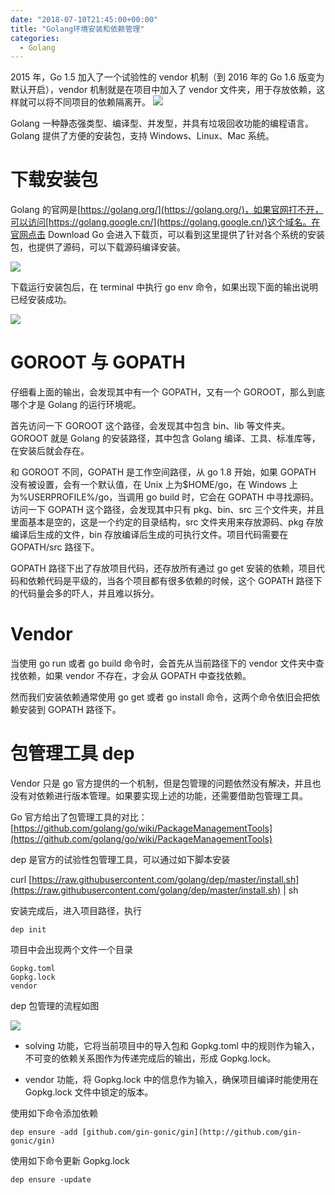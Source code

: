 ```yaml
---
date: "2018-07-10T21:45:00+00:00"
title: "Golang环境安装和依赖管理"
categories:
  - Golang
---
```


2015 年，Go 1.5 加入了一个试验性的 vendor 机制（到 2016 年的 Go 1.6 版变为默认开启），vendor 机制就是在项目中加入了 vendor 文件夹，用于存放依赖，这样就可以将不同项目的依赖隔离开。
![](/images/20180710_02.png)

Golang 一种静态强类型、编译型、并发型，并具有垃圾回收功能的编程语言。Golang 提供了方便的安装包，支持 Windows、Linux、Mac 系统。

# 下载安装包

Golang 的官网是[https://golang.org/](https://golang.org/)，如果官网打不开，可以访问[https://golang.google.cn/](https://golang.google.cn/)这个域名。在官网点击 Download Go 会进入下载页，可以看到这里提供了针对各个系统的安装包，也提供了源码，可以下载源码编译安装。

![](/images/20180710_03.png)

下载运行安装包后，在 terminal 中执行 go env 命令，如果出现下面的输出说明已经安装成功。

![](/images/20180710_04.png)

# GOROOT 与 GOPATH

仔细看上面的输出，会发现其中有一个 GOPATH，又有一个 GOROOT，那么到底哪个才是 Golang 的运行环境呢。

首先访问一下 GOROOT 这个路径，会发现其中包含 bin、lib 等文件夹。GOROOT 就是 Golang 的安装路径，其中包含 Golang 编译、工具、标准库等，在安装后就会存在。

和 GOROOT 不同，GOPATH 是工作空间路径，从 go 1.8 开始，如果 GOPATH 没有被设置，会有一个默认值，在 Unix 上为$HOME/go，在 Windows 上为%USERPROFILE%/go，当调用 go build 时，它会在 GOPATH 中寻找源码。访问一下 GOPATH 这个路径，会发现其中只有 pkg、bin、src 三个文件夹，并且里面基本是空的，这是一个约定的目录结构，src 文件夹用来存放源码、pkg 存放编译后生成的文件，bin 存放编译后生成的可执行文件。项目代码需要在 GOPATH/src 路径下。

GOPATH 路径下出了存放项目代码，还存放所有通过 go get 安装的依赖，项目代码和依赖代码是平级的，当各个项目都有很多依赖的时候，这个 GOPATH 路径下的代码量会多的吓人，并且难以拆分。

# Vendor

当使用 go run 或者 go build 命令时，会首先从当前路径下的 vendor 文件夹中查找依赖，如果 vendor 不存在，才会从 GOPATH 中查找依赖。

然而我们安装依赖通常使用 go get 或者 go install 命令，这两个命令依旧会把依赖安装到 GOPATH 路径下。

# 包管理工具 dep

Vendor 只是 go 官方提供的一个机制，但是包管理的问题依然没有解决，并且也没有对依赖进行版本管理。如果要实现上述的功能，还需要借助包管理工具。

Go 官方给出了包管理工具的对比：[https://github.com/golang/go/wiki/PackageManagementTools](https://github.com/golang/go/wiki/PackageManagementTools)

dep 是官方的试验性包管理工具，可以通过如下脚本安装

curl [https://raw.githubusercontent.com/golang/dep/master/install.sh](https://raw.githubusercontent.com/golang/dep/master/install.sh) | sh

安装完成后，进入项目路径，执行

```
dep init
```

项目中会出现两个文件一个目录

```
Gopkg.toml
Gopkg.lock
vendor
```

dep 包管理的流程如图

![](/images/20180710_05.jpg)

- solving 功能，它将当前项目中的导入包和 Gopkg.toml 中的规则作为输入，不可变的依赖关系图作为传递完成后的输出，形成 Gopkg.lock。

- vendor 功能，将 Gopkg.lock 中的信息作为输入，确保项目编译时能使用在 Gopkg.lock 文件中锁定的版本。

使用如下命令添加依赖

```
dep ensure -add [github.com/gin-gonic/gin](http://github.com/gin-gonic/gin)
```

使用如下命令更新 Gopkg.lock

```
dep ensure -update
```
